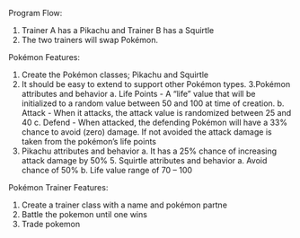 Program Flow:

1. Trainer A has a Pikachu and Trainer B has a Squirtle
2. The two trainers will swap Pokémon.

Pokémon Features:

1. Create the Pokémon classes; Pikachu and Squirtle
2. It should be easy to extend to support other Pokémon types. 3.Pokémon attributes and behavior a. Life Points - A
   “life” value that will be initialized to a random value between 50 and 100 at time of creation. b. Attack - When it
   attacks, the attack value is randomized between 25 and 40 c. Defend - When attacked, the defending Pokémon will have
   a 33% chance to avoid (zero) damage. If not avoided the attack damage is taken from the pokémon’s life points
4. Pikachu attributes and behavior a. It has a 25% chance of increasing attack damage by 50% 5. Squirtle attributes and
   behavior a. Avoid chance of 50% b. Life value range of 70 – 100

Pokémon Trainer Features:

1. Create a trainer class with a name and pokémon partne
2. Battle the pokemon until one wins
3. Trade pokemon